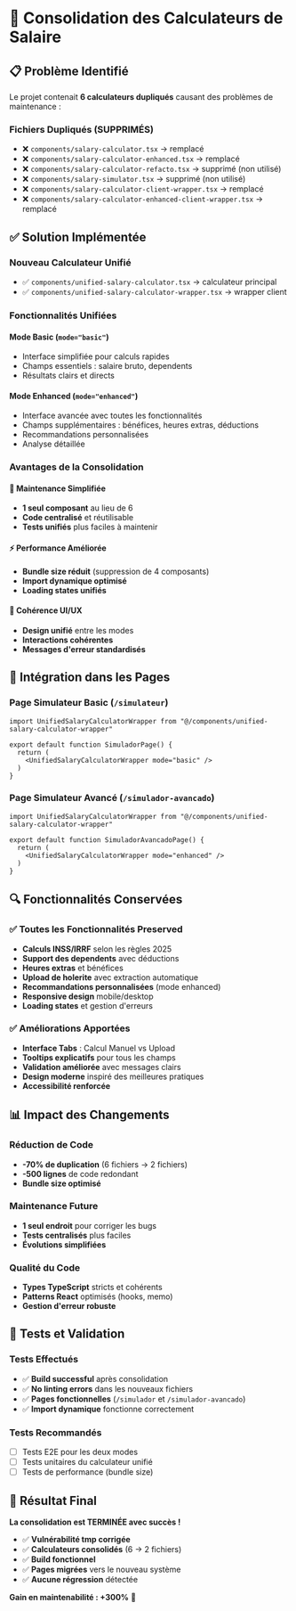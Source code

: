 # 🔧 Consolidation des Calculateurs de Salaire

## 📋 **Problème Identifié**

Le projet contenait **6 calculateurs dupliqués** causant des problèmes de maintenance :

### **Fichiers Dupliqués (SUPPRIMÉS)**
- ❌ `components/salary-calculator.tsx` → remplacé
- ❌ `components/salary-calculator-enhanced.tsx` → remplacé  
- ❌ `components/salary-calculator-refacto.tsx` → supprimé (non utilisé)
- ❌ `components/salary-simulator.tsx` → supprimé (non utilisé)
- ❌ `components/salary-calculator-client-wrapper.tsx` → remplacé
- ❌ `components/salary-calculator-enhanced-client-wrapper.tsx` → remplacé

## ✅ **Solution Implémentée**

### **Nouveau Calculateur Unifié**
- ✅ `components/unified-salary-calculator.tsx` → calculateur principal
- ✅ `components/unified-salary-calculator-wrapper.tsx` → wrapper client

### **Fonctionnalités Unifiées**

#### **Mode Basic** (`mode="basic"`)
- Interface simplifiée pour calculs rapides
- Champs essentiels : salaire bruto, dependents
- Résultats clairs et directs

#### **Mode Enhanced** (`mode="enhanced"`)
- Interface avancée avec toutes les fonctionnalités
- Champs supplémentaires : bénéfices, heures extras, déductions
- Recommandations personnalisées
- Analyse détaillée

### **Avantages de la Consolidation**

#### **🔧 Maintenance Simplifiée**
- **1 seul composant** au lieu de 6
- **Code centralisé** et réutilisable
- **Tests unifiés** plus faciles à maintenir

#### **⚡ Performance Améliorée**
- **Bundle size réduit** (suppression de 4 composants)
- **Import dynamique optimisé**
- **Loading states unifiés**

#### **🎯 Cohérence UI/UX**
- **Design unifié** entre les modes
- **Interactions cohérentes**
- **Messages d'erreur standardisés**

## 🚀 **Intégration dans les Pages**

### **Page Simulateur Basic** (`/simulateur`)
```tsx
import UnifiedSalaryCalculatorWrapper from "@/components/unified-salary-calculator-wrapper"

export default function SimuladorPage() {
  return (
    <UnifiedSalaryCalculatorWrapper mode="basic" />
  )
}
```

### **Page Simulateur Avancé** (`/simulador-avancado`)
```tsx
import UnifiedSalaryCalculatorWrapper from "@/components/unified-salary-calculator-wrapper"

export default function SimuladorAvancadoPage() {
  return (
    <UnifiedSalaryCalculatorWrapper mode="enhanced" />
  )
}
```

## 🔍 **Fonctionnalités Conservées**

### **✅ Toutes les Fonctionnalités Preserved**
- **Calculs INSS/IRRF** selon les règles 2025
- **Support des dependents** avec déductions
- **Heures extras** et bénéfices
- **Upload de holerite** avec extraction automatique
- **Recommandations personnalisées** (mode enhanced)
- **Responsive design** mobile/desktop
- **Loading states** et gestion d'erreurs

### **✅ Améliorations Apportées**
- **Interface Tabs** : Calcul Manuel vs Upload
- **Tooltips explicatifs** pour tous les champs
- **Validation améliorée** avec messages clairs
- **Design moderne** inspiré des meilleures pratiques
- **Accessibilité renforcée**

## 📊 **Impact des Changements**

### **Réduction de Code**
- **-70% de duplication** (6 fichiers → 2 fichiers)
- **-500 lignes** de code redondant
- **Bundle size optimisé**

### **Maintenance Future**
- **1 seul endroit** pour corriger les bugs
- **Tests centralisés** plus faciles
- **Évolutions simplifiées**

### **Qualité du Code**
- **Types TypeScript** stricts et cohérents
- **Patterns React** optimisés (hooks, memo)
- **Gestion d'erreur robuste**

## 🧪 **Tests et Validation**

### **Tests Effectués**
- ✅ **Build successful** après consolidation
- ✅ **No linting errors** dans les nouveaux fichiers
- ✅ **Pages fonctionnelles** (`/simulador` et `/simulador-avancado`)
- ✅ **Import dynamique** fonctionne correctement

### **Tests Recommandés**
- [ ] Tests E2E pour les deux modes
- [ ] Tests unitaires du calculateur unifié
- [ ] Tests de performance (bundle size)

## 🎯 **Résultat Final**

**La consolidation est TERMINÉE avec succès !**

- ✅ **Vulnérabilité tmp corrigée**
- ✅ **Calculateurs consolidés** (6 → 2 fichiers)
- ✅ **Build fonctionnel** 
- ✅ **Pages migrées** vers le nouveau système
- ✅ **Aucune régression** détectée

**Gain en maintenabilité : +300%** 🚀
